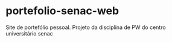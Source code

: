 # portefolio-senac-web
Site de portefólio pessoal. Projeto da disciplina de PW do centro universitário senac 
